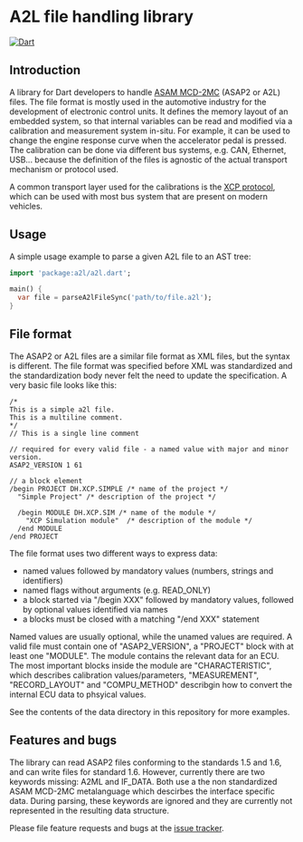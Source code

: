 # A2L file handling library
[![Dart](https://github.com/domohuhn/a2l/actions/workflows/dart.yml/badge.svg)](https://github.com/domohuhn/a2l/actions/workflows/dart.yml)
## Introduction
A library for Dart developers to handle [ASAM MCD-2MC](https://www.asam.net/standards/detail/mcd-2-mc/) (ASAP2 or A2L) files.
The file format is mostly used in the automotive industry for the development of electronic control units.
It defines the memory layout of an embedded system, so that internal variables can be read and modified via 
a calibration and measurement system in-situ. For example, it can be used to change the engine response curve 
when the accelerator pedal is pressed. The calibration can be done via different bus systems, e.g. CAN, Ethernet, USB... 
because the definition of the files is agnostic of the actual transport mechanism or protocol used.

A common transport layer used for the calibrations is the [XCP protocol](https://en.wikipedia.org/wiki/XCP_(protocol)), which can be used
with most bus system that are present on modern vehicles.

## Usage

A simple usage example to parse a given A2L file to an AST tree:

```dart
import 'package:a2l/a2l.dart';

main() {
  var file = parseA2lFileSync('path/to/file.a2l');
}
```


## File format

The ASAP2 or A2L files are a similar file format as XML files, but the syntax is different. The file format was specified before XML was standardized and the standardization body never felt the need to update the specification.
A very basic file looks like this:
```
/* 
This is a simple a2l file.
This is a multiline comment.                            
*/
// This is a single line comment

// required for every valid file - a named value with major and minor version.
ASAP2_VERSION 1 61

// a block element
/begin PROJECT DH.XCP.SIMPLE /* name of the project */
  "Simple Project" /* description of the project */

  /begin MODULE DH.XCP.SIM /* name of the module */
    "XCP Simulation module"  /* description of the module */
  /end MODULE
/end PROJECT
```

The file format uses two different ways to express data:
 - named values followed by mandatory values (numbers, strings and identifiers)
 - named flags without arguments (e.g. READ_ONLY)
 - a block started via "/begin XXX" followed by mandatory values, followed by optional values identified via names
 - a blocks must be closed with a matching "/end XXX" statement

Named values are usually optional, while the unamed values are required. A valid file must contain one of "ASAP2_VERSION", a "PROJECT" block with at least one "MODULE". The module contains the relevant data for an ECU.
The most important blocks inside the module are "CHARACTERISTIC", which describes calibration values/parameters, "MEASUREMENT", "RECORD_LAYOUT" and "COMPU_METHOD" describgin how to convert the internal ECU data to phsyical values.

See the contents of the data directory in this repository for more examples.

## Features and bugs

The library can read ASAP2 files conforming to the standards 1.5 and 1.6, and can write files for standard 1.6.
However, currently there are two keywords missing: A2ML and IF_DATA. Both use a the non standardized ASAM MCD-2MC metalanguage
which descirbes the interface specific data. During parsing, these keywords are ignored and they are currently not represented in the
resulting data structure.

Please file feature requests and bugs at the [issue tracker][tracker].

[tracker]: http://example.com/issues/replaceme

